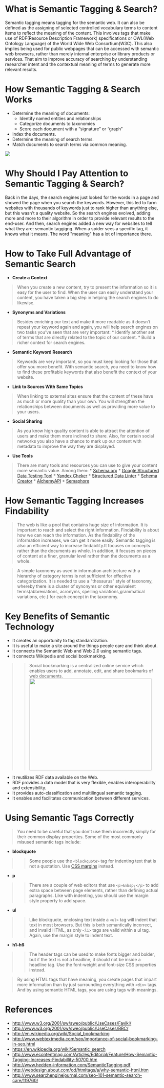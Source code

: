 # What is Semantic Tagging & Search? #

Semantic tagging means tagging for the semantic web. It can also be defined as the assigning of selected controlled vocabulary terms to content items to reflect the meaning of the content. This involves tags that make use of RDF(Resource Description Framework) specifications or OWL(Web Ontology Language) of the World Wide Web Consortium(W3C). This also implies being used for public webpages that can be accessed with semantic web browsers, rather than merely internal enterprise or library products or services.
That aim to improve accuracy of searching by understanding researcher intent and the contextual meaning of terms to generate more relevant results.


# How Semantic Tagging & Search Works #
  * Determine the meaning of documents:
    * Identify named entities and relationships
    * Categorize documents to taxonomies
    * Score each document with a “signature” or “graph”
  * Index the documents.
  * Determine the meaning of search terms.
  * Match documents to search terms via common meaning.
<img src='http://www.findwise.com/blog/wp-content/uploads/2012/03/pomost.jpg' />


# Why Should I Pay Attention to Semantic Tagging & Search? #

Back in the days, the search engines just looked for the words in a page and showed the page when you search the keywords. However, this led to farm websites with thousands of keywords just to rank higher than anything else, but this wasn't a quality website.
So the search engines evolved, adding more and more to their algorithm in order to provide relevant results to the end-user.
And then, search engines added a new way for websites to tell what they are: semantic taggigng. When a spider sees a specific tag, it knows what it means. The word "meaning" has a lot of importance there.

# How to Take Full Advantage of Semantic Search #

  * **Create a Context**
> When you create a new content, try to present the information so it is easy for the user to find. When the user can easily understand your content, you have taken a big step in helping the search engines to do likewise.

  * **Synonyms and Variations**
> Besides enriching our text and make it more readable as it doesn’t repeat your keyword again and again, you will help search engines on two tasks you’ve seen that are very important:
    * Identify another set of terms that are directly related to the topic of our content.
    * Build a richer context for search engines.

  * **Semantic Keyword Research**
> Keywords are very important, so you must keep looking for those that offer you more benefit. With semantic search, you need to know how to find these profitable keywords that also benefit the context of your website.

  * **Link to Sources With Same Topics**
> When linking to external sites ensure that the content of these have as much or more quality than your own. You will strengthen the relationships between documents as well as providing more value to your users.

  * **Social Sharing**
> As you know high quality content is able to attract the attention of users and make them more inclined to share. Also, for certain social networks you also have a chance to mark up our content with metadata to improve the way they are displayed.

  * **Use Tools**
> There are many tools and resources you can use to give your content more semantic value. Among them:
    * [Schema.org](https://schema.org)
    * [Google Structured Data Testing Tool](https://developers.google.com/structured-data/testing-tool/)
    * [Yandex Cheker](https://webmaster.yandex.ru/microtest.xml)
    * [Structured Data Linter](http://linter.structured-data.org)
    * [Schema Creator](http://schema-creator.org)
    * [AlchemyAPI](http://www.alchemyapi.com/products/demo/alchemylanguage)
    * [Semaphore](http://www.smartlogic.com/text-analytics)

# How Semantic Tagging Increases Findability #

> The web is like a pool that contains huge size of information. It is important to reach and select the right information. Findability is about how we can reach the information. As the findability of the information increases, we can get it more easily. Semantic tagging is also an efficient way to increase findability.It focuses on concepts rather than the documents as whole. In addition, it focuses on pieces of content at a finer, granular level rather than the documents as a whole.

> A simple taxonomy as used in information architecture with a hierarchy of category terms is not sufficient for effective categorization. It is needed to use a "thesaurus" style of taxonomy, whereby there is a cluster of synonyms or other equivalent terms(abbreviations, acronyms, spelling variations,grammatical variations, etc.) for each concept in the taxonomy.


# Key Benefits of Semantic Technology #

  * It creates an opportunity to tag standardization.
  * It is useful to make a site around the things people care and think about.
  * It connects the Semantic Web and Web 2.0 using semantic tags.
  * It connects Wikipedia and social bookmarking.
> > Social bookmarking is a centralized online service which enables users to add, annotate, edit, and share bookmarks of web documents.
> > <img src='http://www.webtextmedia.com/assets/2014/09/social-media-bookmarking.png' width='400' height='300' />
  * It reutilizes RDF data available on the Web.
  * RDF provides a data model that is very flexible, enables interoperability and extensibility.
  * It provides auto-classification and multilingual semantic tagging.
  * It enables and facilitates communication between different services.

# Using Semantic Tags Correctly #

> You need to be careful that you don't use them incorrectly simply for their common display properties. Some of the most commonly misused semantic tags include:

  * **blockquote**
> > Some people use the `<blockquote>` tag for indenting text that is not a quotation. Use [CSS margins](http://webdesign.about.com/od/styleproperties/p/blspmargin.htm) instead.
  * **p**
> > There are a couple of web editors that use `<p>&nbsp;</p>` to add extra space between page elements, rather than defining actual paragraphs. Like with indenting, you should use the margin style property to add space.
  * **ul**
> > Like blockquote, enclosing text inside a `<ul>` tag will indent that text in most browsers. But this is both semantically incorrect, and invalid HTML, as only `<li>` tags are valid within a ul tag. Again, use the margin style to indent text.
  * **h1–h6**
> > The header tags can be used to make fonts bigger and bolder, but if the text is not a headline, it should not be inside a headline tag. Use the font-weight and font-size CSS properties instead.


> By using HTML tags that have meaning, you create pages that impart more information than by just surrounding everything with `<div>` tags. And by using semantic HTML tags, you are using tags with meanings.

# References #

  * http://www.w3.org/2001/sw/sweo/public/UseCases/Faviki/
  * http://www.w3.org/2001/sw/sweo/public/UseCases/BBC/
  * http://en.wikipedia.org/wiki/Social_bookmarking
  * http://www.webtextmedia.com/seo/importance-of-social-bookmarking-in-seo.html
  * https://en.wikipedia.org/wiki/Semantic_search
  * http://www.econtentmag.com/Articles/Editorial/Feature/How-Semantic-Tagging-Increases-Findabillity-50700.htm
  * http://www.hedden-information.com/SemanticTagging.pdf
  * http://webdesign.about.com/od/htmltags/a/why-semantic-html.htm
  * http://www.searchenginejournal.com/seo-101-semantic-search-care/119760/